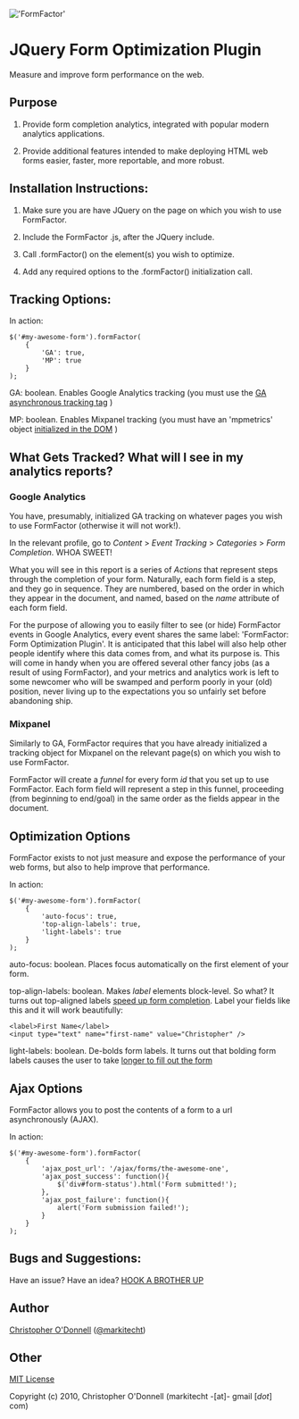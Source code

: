 !['FormFactor'](http://github.com/markitecht/FormFactor/raw/master/FormFactor.jpg)

# JQuery Form Optimization Plugin

Measure and improve form performance on the web.


## Purpose

1) Provide form completion analytics, integrated with popular modern analytics applications.

2) Provide additional features intended to make deploying HTML web forms easier, faster, more reportable, and more robust.

## Installation Instructions:

1) Make sure you are have JQuery on the page on which you wish to use FormFactor.

2) Include the FormFactor .js, after the JQuery include.

3) Call .formFactor() on the element(s) you wish to optimize.

4) Add any required options to the .formFactor() initialization call.


## Tracking Options:

In action:

	$('#my-awesome-form').formFactor(
		{
			'GA': true,
			'MP': true
		}
	);

GA: boolean. Enables Google Analytics tracking (you must use the [GA asynchronous tracking tag](http://bit.ly/dgzkvC) )

MP: boolean. Enables Mixpanel tracking (you must have an 'mpmetrics' object [initialized in the DOM](http://bit.ly/bsyV3V) )

## What Gets Tracked? What will I see in my analytics reports?

### Google Analytics

You have, presumably, initialized GA tracking on whatever pages you wish to use FormFactor (otherwise it will not work!).

In the relevant profile, go to *Content* > *Event Tracking* > *Categories* > *Form Completion*. WHOA SWEET!

What you will see in this report is a series of *Actions* that represent steps through the completion of your form. Naturally, each form field is a step, and they go in sequence. They are numbered, based on the order in which they appear in the document, and named, based on the _name_ attribute of each form field.

For the purpose of allowing you to easily filter to see (or hide) FormFactor events in Google Analytics, every event shares the same label: 'FormFactor: Form Optimization Plugin'. It is anticipated that this label will also help other people identify where this data comes from, and what its purpose is. This will come in handy when you are offered several other fancy jobs (as a result of using FormFactor), and your metrics and analytics work is left to some newcomer who will be swamped and perform poorly in your (old) position, never living up to the expectations you so unfairly set before abandoning ship.

### Mixpanel

Similarly to GA, FormFactor requires that you have already initialized a tracking object for Mixpanel on the relevant page(s) on which you wish to use FormFactor.

FormFactor will create a *funnel* for every form *id* that you set up to use FormFactor. Each form field will represent a step in this funnel, proceeding (from beginning to end/goal) in the same order as the fields appear in the document.

## Optimization Options

FormFactor exists to not just measure and expose the performance of your web forms, but also to help improve that performance.

In action:

	$('#my-awesome-form').formFactor(
		{
			'auto-focus': true,
			'top-align-labels': true,
			'light-labels': true
		}
	);

auto-focus: boolean. Places focus automatically on the first element of your form.

top-align-labels: boolean. Makes *label* elements block-level. So what? It turns out top-aligned labels [speed up form completion](http://uxmovement.com/design-articles/faster-with-top-aligned-labels). Label your fields like this and it will work beautifully:

	<label>First Name</label>
	<input type="text" name="first-name" value="Christopher" />
	
light-labels: boolean. De-bolds form labels. It turns out that bolding form labels causes the user to take [longer to fill out the form](http://www.uxmatters.com/mt/archives/2006/07/label-placement-in-forms.php)
	
## Ajax Options

FormFactor allows you to post the contents of a form to a url asynchronously (AJAX).

In action:

	$('#my-awesome-form').formFactor(
		{
			'ajax_post_url': '/ajax/forms/the-awesome-one',
			'ajax_post_success': function(){
				$('div#form-status').html('Form submitted!');
			},
			'ajax_post_failure': function(){
				alert('Form submission failed!');
			}
		}
	);


## Bugs and Suggestions:

Have an issue? Have an idea? [HOOK A BROTHER UP](http://github.com/markitecht/FormFactor/issues)

## Author

[Christopher O'Donnell](http://markitecht.tumblr.com) ([@markitecht](http://twitter.com/markitecht))

## Other

[MIT License](http://www.opensource.org/licenses/mit-license.php)

Copyright (c) 2010, Christopher O'Donnell (markitecht -[at]- gmail [*dot*] com)
